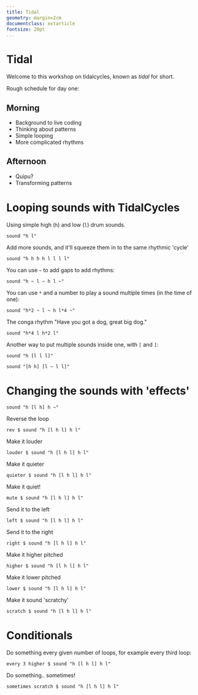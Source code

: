 ```yaml
---
title: Tidal
geometry: margin=2cm
documentclass: extarticle
fontsize: 20pt 
...
```


# Tidal

Welcome to this workshop on tidalcycles, known as *tidal* for short.

Rough schedule for day one:

## Morning

* Background to live coding
* Thinking about patterns
* Simple looping
* More complicated rhythms

## Afternoon

* Quipu?
* Transforming patterns

# Looping sounds with TidalCycles

Using simple high (`h`) and low (`l`) drum sounds.

```
sound "h l"
```

Add more sounds, and it'll squeeze them in to the same rhythmic 'cycle'

```
sound "h h h h l l l l"
```

You can use `~` to add gaps to add rhythms:

```
sound "h ~ l ~ h l ~"
```

You can use `*` and a number to play a sound multiple times (in the
time of one):

```
sound "h*2 ~ l ~ h l*4 ~"
```

The conga rhythm "Have you got a dog, great big dog."

```
sound "h*4 l h*2 l"
```

Another way to put multiple sounds inside one, with `[` and `]`:

```
sound "h [l l l]"

sound "[h h] [l ~ l l]"
```

# Changing the sounds with 'effects'


```
sound "h [l h] h ~"
```

Reverse the loop

```
rev $ sound "h [l h l] h l"
```

Make it louder
```
louder $ sound "h [l h l] h l"
```

Make it quieter
```
quieter $ sound "h [l h l] h l"
```

Make it quiet!
```
mute $ sound "h [l h l] h l"
```

Send it to the left
```
left $ sound "h [l h l] h l"
```

Send it to the right
```
right $ sound "h [l h l] h l"
```

Make it higher pitched
```
higher $ sound "h [l h l] h l"
```

Make it lower pitched
```
lower $ sound "h [l h l] h l"
```

Make it sound 'scratchy'
```
scratch $ sound "h [l h l] h l"
```

# Conditionals

Do something every given number of loops, for example every third loop:
```
every 3 higher $ sound "h [l h l] h l"
```

Do something.. sometimes!
```
sometimes scratch $ sound "h [l h l] h l"
```

